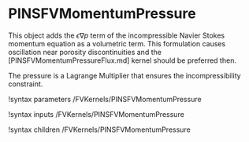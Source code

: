 # PINSFVMomentumPressure


This object adds the $\epsilon \nabla p$ term of the
incompressible Navier Stokes momentum equation as a volumetric term.
This formulation causes oscillation near porosity discontinuities and the
[PINSFVMomentumPressureFlux.md] kernel should be preferred then.

The pressure is a Lagrange Multiplier that ensures the incompressibility constraint.

!syntax parameters /FVKernels/PINSFVMomentumPressure

!syntax inputs /FVKernels/PINSFVMomentumPressure

!syntax children /FVKernels/PINSFVMomentumPressure
